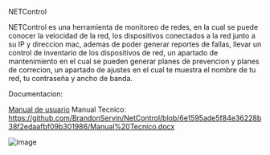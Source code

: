 NETControl

NETControl es una herramienta de monitoreo de redes, en la cual se puede conocer la velocidad de la red, los dispositivos conectados a la red
junto a su IP y direccion mac, ademas de poder generar reportes de fallas, llevar un control de inventario de los dispositivos de red, un apartado de mantenimiento 
en el cual se pueden generar planes de prevencion y planes de correcion, un apartado de ajustes en el cual te muestra el nombre de tu red, tu contraseña y ancho de banda.

Documentacion:

[Manual de usuario](https://github.com/BrandonServin/NetControl/blob/6e1595ade5f84e36228b38f2edaafbf09b301986/Manual%20de%20Usuario.docx)
Manual Tecnico: https://github.com/BrandonServin/NetControl/blob/6e1595ade5f84e36228b38f2edaafbf09b301986/Manual%20Tecnico.docx

![image](https://github.com/user-attachments/assets/f40ec481-aa61-4163-8d9d-3298b2e3ae9d)

